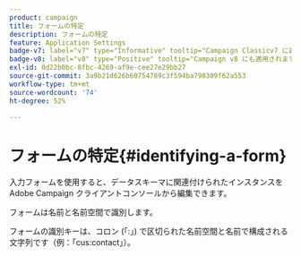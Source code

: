 ```yaml
---
product: campaign
title: フォームの特定
description: フォームの特定
feature: Application Settings
badge-v7: label="v7" type="Informative" tooltip="Campaign Classicv7 に適用"
badge-v8: label="v8" type="Positive" tooltip="Campaign v8 にも適用されます"
exl-id: 0d22b0bc-8fbc-4269-af9e-cee27e29bb27
source-git-commit: 3a9b21d626b60754789c3f594ba798309f62a553
workflow-type: tm+mt
source-wordcount: '74'
ht-degree: 52%

---
```


# フォームの特定{#identifying-a-form}



入力フォームを使用すると、データスキーマに関連付けられたインスタンスを Adobe Campaign クライアントコンソールから編集できます。 

フォームは名前と名前空間で識別します。

フォームの識別キーは、コロン (「:」) で区切られた名前空間と名前で構成される文字列です（例：「cus:contact」）。
